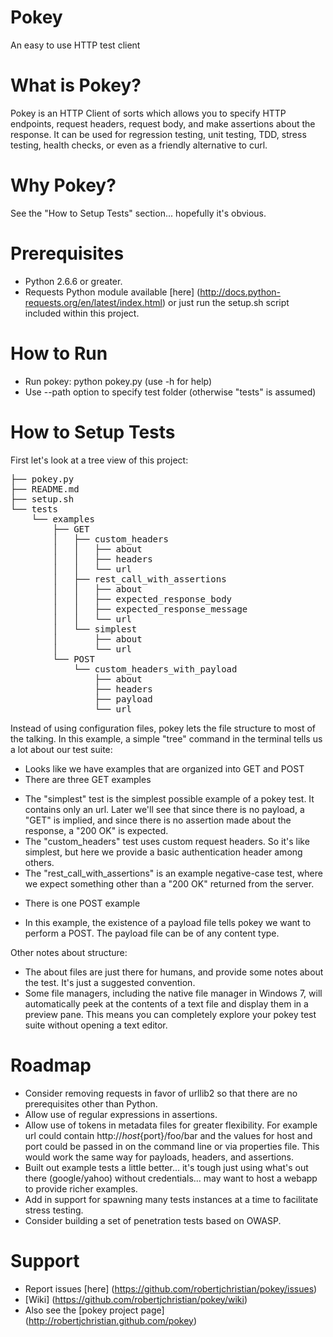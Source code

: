 Pokey
=====
An easy to use HTTP test client

What is Pokey?
============================
Pokey is an HTTP Client of sorts which allows you to specify HTTP endpoints, request headers, request body, and make assertions about the response.  It can be used for regression testing, unit testing, TDD, stress testing, health checks, or even as a friendly alternative to curl.

Why Pokey?
============================
See the "How to Setup Tests" section... hopefully it's obvious.

Prerequisites
============================
* Python 2.6.6 or greater.
* Requests Python module available [here] (http://docs.python-requests.org/en/latest/index.html) or just run the setup.sh script included within this project.

How to Run
============================
* Run pokey: python pokey.py (use -h for help)
* Use --path option to specify test folder (otherwise "tests" is assumed)

How to Setup Tests
============================
First let's look at a tree view of this project:

<pre>
├── pokey.py
├── README.md
├── setup.sh
└── tests
    └── examples
        ├── GET
        │   ├── custom_headers
        │   │   ├── about
        │   │   ├── headers
        │   │   └── url
        │   ├── rest_call_with_assertions
        │   │   ├── about
        │   │   ├── expected_response_body
        │   │   ├── expected_response_message
        │   │   └── url
        │   └── simplest
        │       ├── about
        │       └── url
        └── POST
            └── custom_headers_with_payload
                ├── about
                ├── headers
                ├── payload
                └── url
</pre>
Instead of using configuration files, pokey lets the file structure to most of the talking.  In this example, a simple "tree" command in the terminal tells us a lot about our test suite:

* Looks like we have examples that are organized into GET and POST
* There are three GET examples
+ The "simplest" test is the simplest possible example of a pokey test.  It contains only an url.  Later we'll see that since there is no payload, a "GET" is implied, and since there is no assertion made about the response, a "200 OK" is expected.
+ The "custom_headers" test uses custom request headers.  So it's like simplest, but here we provide a basic authentication header among others.
+ The "rest_call_with_assertions" is an example negative-case test, where we expect something other than a "200 OK" returned from the server.
* There is one POST example
+ In this example, the existence of a payload file tells pokey we want to perform a POST.  The payload file can be of any content type.

Other notes about structure:

* The about files are just there for humans, and provide some notes about the test.  It's just a suggested convention.
* Some file managers, including the native file manager in Windows 7, will automatically peek at the contents of a text file and display them in a preview pane.  This means you can completely explore your pokey test suite without opening a text editor.

Roadmap
============================
* Consider removing requests in favor of urllib2 so that there are no prerequisites other than Python.
* Allow use of regular expressions in assertions.
* Allow use of tokens in metadata files for greater flexibility.  For example url could contain http://${host}${port}/foo/bar and the values for host and port could be passed in on the command line or via properties file.  This would work the same way for payloads, headers, and assertions.
* Built out example tests a little better... it's tough just using what's out there (google/yahoo) without credentials... may want to host a webapp to provide richer examples.
* Add in support for spawning many tests instances at a time to facilitate stress testing.
* Consider building a set of penetration tests based on OWASP.

Support
============================
* Report issues [here] (https://github.com/robertjchristian/pokey/issues)
* [Wiki] (https://github.com/robertjchristian/pokey/wiki)
* Also see the [pokey project page] (http://robertjchristian.github.com/pokey)
